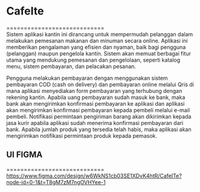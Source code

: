 # CafeIte
============================<br />
Sistem aplikasi kantin ini dirancang untuk mempermudah pelanggan dalam melakukan pemesanan makanan dan minuman secara online. Aplikasi ini memberikan pengalaman yang efisien dan nyaman, baik bagi pengguna (pelanggan) maupun pengelola kantin. Sistem akan memuat berbagai fitur utama yang mendukung pemesanan dan pengelolaan, seperti katalog menu, sistem pembayaran, dan pelacakan pesanan.  

Pengguna melakukan pembayaran dengan menggunakan sistem pembayaran COD (cash on delivery) dan pembayaran online melalui Qris di mana aplikasi menyediakan form pembayaran yang terhubung dengan rekening kantin. Apabila uang pembayaran sudah masuk ke bank, maka bank akan mengirimkan konfirmasi pembayaran ke aplikasi dan aplikasi akan mengirimkan konfirmasi pembayaran kepada pembeli melalui e-mail pembeli. Notifikasi permintaan pengiriman barang akan dikirimkan kepada jasa kurir apabila aplikasi sudah menerima konfirmasi pembayaran dari bank. Apabila jumlah produk yang tersedia telah habis, maka aplikasi akan mengirimkan notifikasi permintaan produk kepada pemasok. <br />

## UI FIGMA
============================<br />
https://www.figma.com/design/w6WkNS1cb03SE1XDvK4htR/CafeITe?node-id=0-1&t=T8gM7zM7ngOVHYee-1


